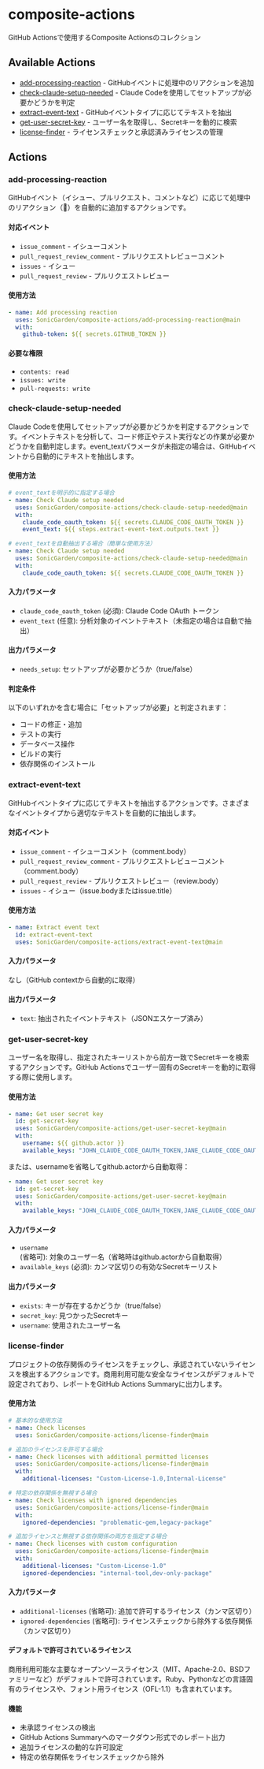 # composite-actions

GitHub Actionsで使用するComposite Actionsのコレクション

## Available Actions

- [add-processing-reaction](#add-processing-reaction) - GitHubイベントに処理中のリアクションを追加
- [check-claude-setup-needed](#check-claude-setup-needed) - Claude Codeを使用してセットアップが必要かどうかを判定
- [extract-event-text](#extract-event-text) - GitHubイベントタイプに応じてテキストを抽出
- [get-user-secret-key](#get-user-secret-key) - ユーザー名を取得し、Secretキーを動的に検索
- [license-finder](#license-finder) - ライセンスチェックと承認済みライセンスの管理

## Actions

### add-processing-reaction

GitHubイベント（イシュー、プルリクエスト、コメントなど）に応じて処理中のリアクション（👀）を自動的に追加するアクションです。

#### 対応イベント

- `issue_comment` - イシューコメント
- `pull_request_review_comment` - プルリクエストレビューコメント
- `issues` - イシュー
- `pull_request_review` - プルリクエストレビュー

#### 使用方法

```yaml
- name: Add processing reaction
  uses: SonicGarden/composite-actions/add-processing-reaction@main
  with:
    github-token: ${{ secrets.GITHUB_TOKEN }}
```

#### 必要な権限

- `contents: read`
- `issues: write`
- `pull-requests: write`

### check-claude-setup-needed

Claude Codeを使用してセットアップが必要かどうかを判定するアクションです。イベントテキストを分析して、コード修正やテスト実行などの作業が必要かどうかを自動判定します。event_textパラメータが未指定の場合は、GitHubイベントから自動的にテキストを抽出します。

#### 使用方法

```yaml
# event_textを明示的に指定する場合
- name: Check Claude setup needed
  uses: SonicGarden/composite-actions/check-claude-setup-needed@main
  with:
    claude_code_oauth_token: ${{ secrets.CLAUDE_CODE_OAUTH_TOKEN }}
    event_text: ${{ steps.extract-event-text.outputs.text }}

# event_textを自動抽出する場合（簡単な使用方法）
- name: Check Claude setup needed
  uses: SonicGarden/composite-actions/check-claude-setup-needed@main
  with:
    claude_code_oauth_token: ${{ secrets.CLAUDE_CODE_OAUTH_TOKEN }}
```

#### 入力パラメータ

- `claude_code_oauth_token` (必須): Claude Code OAuth トークン
- `event_text` (任意): 分析対象のイベントテキスト（未指定の場合は自動で抽出）

#### 出力パラメータ

- `needs_setup`: セットアップが必要かどうか（true/false）

#### 判定条件

以下のいずれかを含む場合に「セットアップが必要」と判定されます：
- コードの修正・追加
- テストの実行
- データベース操作
- ビルドの実行
- 依存関係のインストール

### extract-event-text

GitHubイベントタイプに応じてテキストを抽出するアクションです。さまざまなイベントタイプから適切なテキストを自動的に抽出します。

#### 対応イベント

- `issue_comment` - イシューコメント（comment.body）
- `pull_request_review_comment` - プルリクエストレビューコメント（comment.body）
- `pull_request_review` - プルリクエストレビュー（review.body）
- `issues` - イシュー（issue.bodyまたはissue.title）

#### 使用方法

```yaml
- name: Extract event text
  id: extract-event-text
  uses: SonicGarden/composite-actions/extract-event-text@main
```

#### 入力パラメータ

なし（GitHub contextから自動的に取得）

#### 出力パラメータ

- `text`: 抽出されたイベントテキスト（JSONエスケープ済み）

### get-user-secret-key

ユーザー名を取得し、指定されたキーリストから前方一致でSecretキーを検索するアクションです。GitHub Actionsでユーザー固有のSecretキーを動的に取得する際に使用します。

#### 使用方法

```yaml
- name: Get user secret key
  id: get-secret-key
  uses: SonicGarden/composite-actions/get-user-secret-key@main
  with:
    username: ${{ github.actor }}
    available_keys: "JOHN_CLAUDE_CODE_OAUTH_TOKEN,JANE_CLAUDE_CODE_OAUTH_TOKEN,ADMIN_CLAUDE_CODE_OAUTH_TOKEN"
```

または、usernameを省略してgithub.actorから自動取得：

```yaml
- name: Get user secret key
  id: get-secret-key
  uses: SonicGarden/composite-actions/get-user-secret-key@main
  with:
    available_keys: "JOHN_CLAUDE_CODE_OAUTH_TOKEN,JANE_CLAUDE_CODE_OAUTH_TOKEN,ADMIN_CLAUDE_CODE_OAUTH_TOKEN"
```

#### 入力パラメータ

- `username` (省略可): 対象のユーザー名（省略時はgithub.actorから自動取得）
- `available_keys` (必須): カンマ区切りの有効なSecretキーリスト

#### 出力パラメータ

- `exists`: キーが存在するかどうか（true/false）
- `secret_key`: 見つかったSecretキー
- `username`: 使用されたユーザー名

### license-finder

プロジェクトの依存関係のライセンスをチェックし、承認されていないライセンスを検出するアクションです。商用利用可能な安全なライセンスがデフォルトで設定されており、レポートをGitHub Actions Summaryに出力します。

#### 使用方法

```yaml
# 基本的な使用方法
- name: Check licenses
  uses: SonicGarden/composite-actions/license-finder@main

# 追加のライセンスを許可する場合
- name: Check licenses with additional permitted licenses
  uses: SonicGarden/composite-actions/license-finder@main
  with:
    additional-licenses: "Custom-License-1.0,Internal-License"

# 特定の依存関係を無視する場合
- name: Check licenses with ignored dependencies
  uses: SonicGarden/composite-actions/license-finder@main
  with:
    ignored-dependencies: "problematic-gem,legacy-package"

# 追加ライセンスと無視する依存関係の両方を指定する場合
- name: Check licenses with custom configuration
  uses: SonicGarden/composite-actions/license-finder@main
  with:
    additional-licenses: "Custom-License-1.0"
    ignored-dependencies: "internal-tool,dev-only-package"
```

#### 入力パラメータ

- `additional-licenses` (省略可): 追加で許可するライセンス（カンマ区切り）
- `ignored-dependencies` (省略可): ライセンスチェックから除外する依存関係（カンマ区切り）

#### デフォルトで許可されているライセンス

商用利用可能な主要なオープンソースライセンス（MIT、Apache-2.0、BSDファミリーなど）がデフォルトで許可されています。Ruby、Pythonなどの言語固有のライセンスや、フォント用ライセンス（OFL-1.1）も含まれています。

#### 機能

- 未承認ライセンスの検出
- GitHub Actions Summaryへのマークダウン形式でのレポート出力
- 追加ライセンスの動的な許可設定
- 特定の依存関係をライセンスチェックから除外
